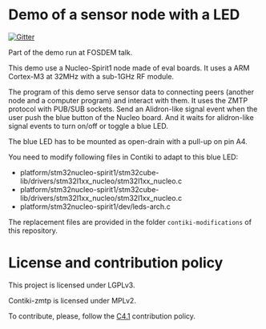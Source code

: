 Demo of a sensor node with a LED
================================

[![Gitter](https://badges.gitter.im/gitterHQ/gitter.svg)](https://gitter.im/Alidron/talk)

Part of the demo run at FOSDEM talk.

This demo use a Nucleo-Spirit1 node made of eval boards. It uses a ARM Cortex-M3 at 32MHz with a sub-1GHz RF module.

The program of this demo serve sensor data to connecting peers (another node and a computer program) and interact with them. It uses the ZMTP protocol with PUB/SUB sockets. Send an Alidron-like signal event when the user push the blue button of the Nucleo board. And it waits for alidron-like signal events to turn on/off or toggle a blue LED.

The blue LED has to be mounted as open-drain with a pull-up on pin A4.

You need to modify following files in Contiki to adapt to this blue LED:
* platform/stm32nucleo-spirit1/stm32cube-lib/drivers/stm32l1xx_nucleo/stm32l1xx_nucleo.c
* platform/stm32nucleo-spirit1/stm32cube-lib/drivers/stm32l1xx_nucleo/stm32l1xx_nucleo.c
* platform/stm32nucleo-spirit1/dev/leds-arch.c

The replacement files are provided in the folder `contiki-modifications` of this repository.

License and contribution policy
===============================

This project is licensed under LGPLv3.

Contiki-zmtp is licensed under MPLv2.

To contribute, please, follow the [C4.1](http://rfc.zeromq.org/spec:22) contribution policy.
